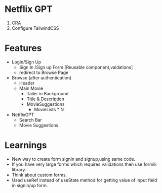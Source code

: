# Netflix GPT

1. CRA
2. Configure TailwindCSS


# Features
- Login/Sign Up
    - Sign In /Sign up Form [Reusable component,vaidations]
    - redirect to Browse Page
- Browse (after authentication)
    - Header
    - Main Movie
        - Tailer in Background
        - Title & Description
        - MovieSuggestions
            - MovieLists * N
- NetflixGPT
    - Search Bar
    - Movie Suggestions


# Learnings
- New way to create form signin and signup,using same code.
- If you have very large forms which requires validations then use formik library.
- Think about custom forms.
- Used useRef instead of useState method for getting value of input field in signin/up form.
